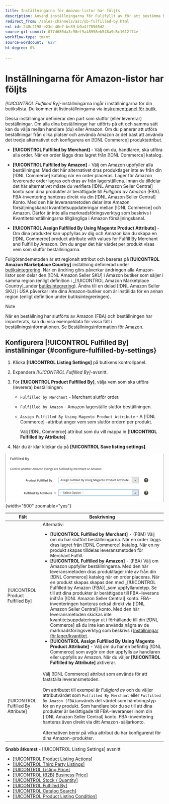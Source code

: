 ```yaml
---
title: Inställningarna för Amazon-listor har följts
description: Använd inställningarna för Fulifyllt av för att bestämma hur beställningarna från Amazon-listorna uppfylls (skickas).
redirect_from: /sales-channels/asc/ob-fulfilled-by.html
exl-id: 240c2198-e23d-40e7-be39-b9a4f78565d2
source-git-commit: 077d680da3c98ef9a48958eb548a9d5c1612f74e
workflow-type: tm+mt
source-wordcount: '627'
ht-degree: 0%

---
```


# Inställningarna för Amazon-listor har följts

_[!UICONTROL Fulfilled By]_-inställningarna ingår i inställningarna för din butikslista. Du kommer åt listinställningarna via [instrumentpanel för butik](./amazon-store-dashboard.md).

Dessa inställningar definierar den part som slutför (eller levererar) beställningar. Om alla dina beställningar har utförts på ett och samma sätt kan du välja mellan handlare (du) eller Amazon. Om du planerar att utföra beställningar från olika platser och använda Amazon är det bäst att använda det tredje alternativet och konfigurera en [!DNL Commerce] produktattribut.

- **[!UICONTROL Fulfilled by Merchant]** - Välj om du, handlaren, ska utföra alla order. När en order läggs dras lagret från [!DNL Commerce] katalog.

- **[!UICONTROL Fulfilled by Amazon]** - Välj om Amazon uppfyller alla beställningar. Med det här alternativet dras produktlager inte av från din [!DNL Commerce] katalog när en order placeras. Lager för Amazon levererade order lagras och dras av från lagerställena. Innan du tilldelar det här alternativet måste du verifiera [!DNL Amazon Seller Central] konto som dina produkter är berättigade till _Fullgjord av Amazon_ (FBA). FBA-inventering hanteras direkt via din [!DNL Amazon Seller Central] Konto. Med den här leveransmetoden delar inte Amazon försäljningskanal kvantitetsuppdateringar mellan [!DNL Commerce] och Amazon. Därför är inte alla marknadsföringsverktyg som beskrivs i Kvantitetsinställningarna tillgängliga i Amazon försäljningskanal.

- **[!UICONTROL Assign Fulfilled By Using Magento Product Attribute]** - Om dina produkter kan uppfyllas av dig och Amazon kan du skapa en [!DNL Commerce] product attribute with values for Fulfill By Merchant and Fulfill by Amazon. Om du anger det här värdet per produkt visas vem som slutför beställningarna.

Fullgörandemetoden är ett regionalt attribut och baseras på **[!UICONTROL Amazon Marketplace Country]** inställning definierad under [butiksintegrering](./store-integration.md). När en ändring görs påverkar ändringen alla Amazon-listor som delar den [!DNL Amazon Seller SKU] i Amazon butiker som säljer i samma region (enligt definition i _[!UICONTROL Amazon Marketplace Country]_under [butiksintegrering](./store-integration.md)). Ändra till en delad [!DNL Amazon Seller SKU] i USA påverkar inte dina Amazon-butiker som är inställda för en annan region (enligt definition under butiksintegreringen).

>[!NOTE]
>
>När en beställning har slutförts av Amazon (FBA) och beställningen har importerats, kan du visa exempeldata för vissa fält i beställningsinformationen. Se [Beställningsinformation för Amazon](./amazon-order-details.md).

## Konfigurera [!UICONTROL Fulfilled By] inställningar {#configure-fulfilled-by-settings}

1. Klicka **[!UICONTROL Listing Settings]** på butikens kontrollpanel.

1. Expandera _[!UICONTROL Fulfilled By]_-avsnitt.

1. För **[!UICONTROL Product Fulfilled By]**, välja vem som ska utföra (leverera) beställningen:

   - `Fulfilled by Merchant` - Merchant slutför order.

   - `Fulfilled by Amazon` - Amazon lagerställe slutför beställningen.

   - `Assign Fulfilled By Using Magento Product Attribute` - A [!DNL Commerce] -attribut anger vem som slutför ordern per produkt.

      Välj [!DNL Commerce] attribut som du vill mappa in **[!UICONTROL Fulfilled by Attribute]**.

1. När du är klar klickar du på **[!UICONTROL Save listing settings]**.

![Inställningarna Fulifyllda](assets/amazon-fulfilled-by.png){width="500" zoomable="yes"}

| Fält | Beskrivning |
|--- |--- |
| [!UICONTROL Product Fulfilled By] | Alternativ:<ul><li>**[!UICONTROL Fulfilled by Merchant]** - (FBM) Välj om du har slutfört beställningarna. När en order läggs dras lagret från [!DNL Commerce] katalog. När en ny produkt skapas tilldelas leveransmetoden för Merchant Fulfill.</li><li>**[!UICONTROL Fulfilled by Amazon]** - (FBA) Välj om Amazon uppfyller beställningarna. Med den här leveransmetoden dras produktlager inte av från din [!DNL Commerce] katalog när en order placeras. När en produkt skapas skapas den med _[!UICONTROL Fulfilled by Amazon (FBA)]_som uppfyllandetyp. Se till att dina produkter är berättigade till FBA-leverans inifrån [!DNL Amazon Seller Central] konto. FBA-inventeringen hanteras också direkt via [!DNL Amazon Seller Central] konto. Med den här leveransmetoden skickas inte kvantitetsuppdateringar ut i förhållande till din [!DNL Commerce] så du inte kan använda några av de marknadsföringsverktyg som beskrivs i [Inställningar för lager/kvantitet](./stock-quantity.md).</li><li>**[!UICONTROL Assign Fulfilled By Using Magento Product Attribute]** - Välj om du har en befintlig [!DNL Commerce] som avgör om den uppfylls av handlaren eller uppfylls av Amazon. När du väljer **[!UICONTROL Fulfilled by Attribute]** aktiverar.</li></ul> |
| [!UICONTROL Fulfilled By Attribute] | Välj [!DNL Commerce] attribut som används för att fastställa leveransmetoden.<br><br>Om attributet till exempel är _Fullgjord av_ och du väljer attributvärdet som `Fulfilled By Merchant` eller `Fulfilled By Amazon (FBA)`används det värdet som hämtningstyp för en ny produkt. Som handlare bör du se till att dina produkter är berättigade till FBA-leveranser inom din [!DNL Amazon Seller Central] konto. FBA-inventering hanteras även direkt via ditt Amazon-säljarkonto.<br><br>Alternativen beror på vilka attribut du har konfigurerat för dina Amazon-produkter. |

**Snabb åtkomst** - [!UICONTROL Listing Settings] avsnitt

- [[!UICONTROL Product Listing Actions]](./product-listing-actions.md)
- [[!UICONTROL Third Party Listings]](./third-party-listing-settings.md)
- [[!UICONTROL Listing Price]](./listing-price.md)
- [[!UICONTROL (B2B) Business Price]](./business-pricing.md)
- [[!UICONTROL Stock / Quantity]](./stock-quantity.md)
- [[!UICONTROL Fulfilled By]](./fulfilled-by.md)
- [[!UICONTROL Catalog Search]](./catalog-search.md)
- [[!UICONTROL Product Listing Condition]](./product-listing-condition.md)
